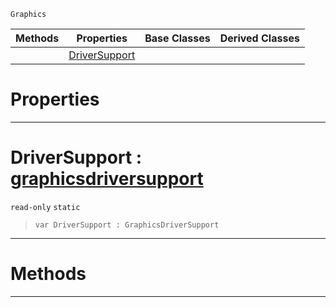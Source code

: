 `Graphics`

|Methods|Properties|Base Classes|Derived Classes|
|---|---|---|---|
| |[ DriverSupport](graphics.md#driversupport-zilch-engin)| | |


 #  Properties


---  
 #  DriverSupport : [graphicsdriversupport](graphicsdriversupport.md)

 `read-only` `static`

> 
> ``` lang=cpp, name=Nada
> var DriverSupport : GraphicsDriverSupport


---  
 #  Methods


---  
 

 